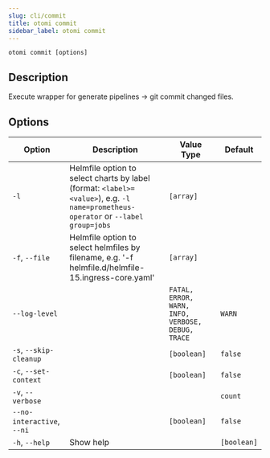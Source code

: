 ```yaml
---
slug: cli/commit
title: otomi commit
sidebar_label: otomi commit
---
```


`otomi commit [options]`

## Description

Execute wrapper for generate pipelines -> git commit changed files.

## Options

| Option | Description | Value Type | Default |
| --- | --- | --- | --- |
| `-l` | Helmfile option to select charts by label (format: `<label>=<value>`), e.g. `-l name=prometheus-operator` or `--label group=jobs` | `[array]` |  |
| `-f`, `--file` | Helmfile option to select helmfiles by filename, e.g. '-f helmfile.d/helmfile-15.ingress-core.yaml' | `[array]` |  |
| `--log-level` |  | `FATAL, ERROR, WARN, INFO, VERBOSE, DEBUG, TRACE` | `WARN` |
| `-s`, `--skip-cleanup` |  | `[boolean]` | `false` |
| `-c`, `--set-context` |  | `[boolean]` | `false` |
| `-v`, `--verbose` |  |  | `count` |
| `--no-interactive`, `--ni` |  | `[boolean]` | `false` |
| `-h`, `--help` | Show help |  | `[boolean]` |
